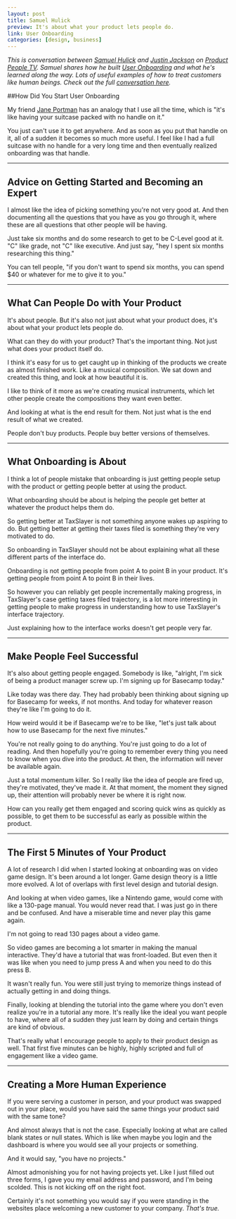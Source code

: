 ```yaml
---
layout: post
title: Samuel Hulick
preview: It's about what your product lets people do.  
link: User Onboarding  
categories: [design, business]     
---
```


*This is conversation between [Samuel Hulick](https://twitter.com/SamuelHulick) and [Justin Jackson](https://twitter.com/mijustin) on [Product People TV](http://productpeople.tv/). Samuel shares how he built [User Onboarding](http://www.useronboard.com/) and what he's learned along the way. Lots of useful examples of how to treat customers like human beings. Check out the full [conversation here](http://productpeople.tv/2014/11/06/ep70-samuel/).*

##How Did You Start User Onboarding 

My friend [Jane Portman](https://twitter.com/uibreakfast) has an analogy that I use all the time, which is "it's like having your suitcase packed with no handle on it." 

You just can't use it to get anywhere. And as soon as you put that handle on it, all of a sudden it becomes so much more useful. I feel like I had a full suitcase with no handle for a very long time and then eventually realized onboarding was that handle. 

* * * 

## Advice on Getting Started and Becoming an Expert 

I almost like the idea of picking something you're not very good at. And then documenting all the questions that you have as you go through it, where these are all questions that other people will be having. 

Just take six months and do some research to get to be C-Level good at it. "C" like grade, not "C" like executive. And just say, "hey I spent six months researching this thing." 

You can tell people, "if you don't want to spend six months, you can spend $40 or whatever for me to give it to you." 

* * * 

## What Can People Do with Your Product 

It's about people. But it's also not just about what your product does, it's about what your product lets people do. 

What can they do with your product? That's the important thing. Not just what does your product itself do. 

I think it's easy for us to get caught up in thinking of the products we create as almost finished work. Like a musical composition. We sat down and created this thing, and look at how beautiful it is. 

I like to think of it more as we're creating musical instruments, which let other people create the compositions they want even better. 

And looking at what is the end result for them. Not just what is the end result of what we created. 

People don't buy products. People buy better versions of themselves. 

* * * 

## What Onboarding is About 

I think a lot of people mistake that onboarding is just getting people setup with the product or getting people better at using the product. 

What onboarding should be about is helping the people get better at whatever the product helps them do. 

So getting better at TaxSlayer is not something anyone wakes up aspiring to do. But getting better at getting their taxes filed is something they're very motivated to do. 

So onboarding in TaxSlayer should not be about explaining what all these different parts of the interface do. 

Onboarding is not getting people from point A to point B in your product. It's getting people from point A to point B in their lives. 

So however you can reliably get people incrementally making progress, in TaxSlayer's case getting taxes filed trajectory, is a lot more interesting in getting people to make progress in understanding how to use TaxSlayer's interface trajectory. 

Just explaining how to the interface works doesn't get people very far. 

* * * 

## Make People Feel Successful 

It's also about getting people engaged. Somebody is like, "alright, I'm sick of being a product manager screw up. I'm signing up for Basecamp today." 

Like today was there day. They had probably been thinking about signing up for Basecamp for weeks, if not months. And today for whatever reason they're like I'm going to do it. 

How weird would it be if Basecamp we're to be like, "let's just talk about how to use Basecamp for the next five minutes." 

You're not really going to do anything. You're just going to do a lot of reading. And then hopefully you're going to remember every thing you need to know when you dive into the product. At then, the information will never be available again. 

Just a total momentum killer. So I really like the idea of people are fired up, they're motivated, they've made it. At that moment, the moment they signed up, their attention will probably never be where it is right now. 

How can you really get them engaged and scoring quick wins as quickly as possible, to get them to be successful as early as possible within the product. 

* * * 

## The First 5 Minutes of Your Product 

A lot of research I did when I started looking at onboarding was on video game design. It's been around a lot longer. Game design theory is a little more evolved. A lot of overlaps with first level design and tutorial design. 

And looking at when video games, like a Nintendo game, would come with like a 130-page manual. You would never read that. I was just go in there and be confused. And have a miserable time and never play this game again. 

I'm not going to read 130 pages about a video game. 

So video games are becoming a lot smarter in making the manual interactive. They'd have a tutorial that was front-loaded. But even then it was like when you need to jump press A and when you need to do this press B. 

It wasn't really fun. You were still just trying to memorize things instead of actually getting in and doing things. 

Finally, looking at blending the tutorial into the game where you don't even realize you're in a tutorial any more. It's really like the ideal you want people to have, where all of a sudden they just learn by doing and certain things are kind of obvious. 

That's really what I encourage people to apply to their product design as well. That first five minutes can be highly, highly scripted and full of engagement like a video game. 

* * *  

## Creating a More Human Experience 

If you were serving a customer in person, and your product was swapped out in your place, would you have said the same things your product said with the same tone? 

And almost always that is not the case. Especially looking at what are called blank states or null states. Which is like when maybe you login and the dashboard is where you would see all your projects or something. 

And it would say, "you have no projects." 

Almost admonishing you for not having projects yet. Like I just filled out three forms, I gave you my email address and password, and I'm being scolded. This is not kicking off on the right foot. 

Certainly it's not something you would say if you were standing in the websites place welcoming a new customer to your company. 
*That's true.*
